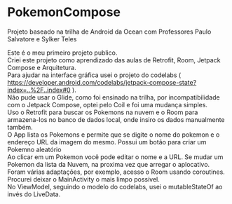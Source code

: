 # PokemonCompose
Projeto baseado na trilha de Android da Ocean com Professores Paulo Salvatore e Sylker Teles

Este é o meu primeiro projeto publico.<br>
Criei este projeto como aprendizado das aulas de Retrofit, Room, Jetpack Compose e Arquitetura. <br>
Para ajudar na interface gráfica usei o projeto do codelabs ( https://developer.android.com/codelabs/jetpack-compose-state?index=..%2F..index#0 ).<br>
Não pude usar o Glide, como foi ensinado na trilha, por incompatibilidade com o Jetpack Compose, optei pelo Coil e foi uma mudança simples.<br>
Uso o Retrofit para buscar os Pokemons na nuvem e o Room para armazena-los no banco de dados local, onde insiro os dados manualmente também.<br> 
O App lista os Pokemons e permite que se digite o nome do pokemon e o endereço URL da imagem do mesmo. Possui um botão para criar um Pokemno aleatório<br>
Ao clicar em um Pokemon você pode editar o nome e a URL. Se mudar um Pokemon da lista da Nuvem, na proxima vez que arregar o aplocativo.<br>
Foram várias adaptações, por exemplo, acesso o Room usando coroutines. Procurei deixar o MainActivity o mais limpo possível.<br>
No ViewModel, seguindo o modelo do codelabs, usei o mutableStateOf ao invés do LiveData.<br>



